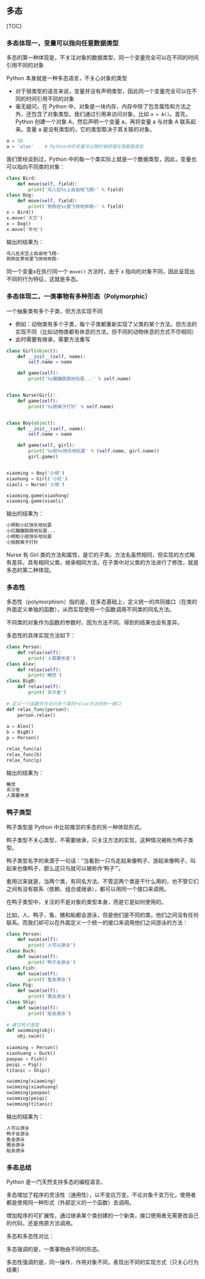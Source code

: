 ## 多态

[TOC]

### 多态体现一，变量可以指向任意数据类型

多态的第一种体现是，不关注对象的数据类型，同一个变量完全可以在不同的时间引用不同的对象

Python 本身就是一种多态语言，不关心对象的类型

- 对于弱类型的语言来说，变量并没有声明类型，因此同一个变量完全可以在不同的时间引用不同的对象
- 毫无疑问，在 Python 中，对象是一块内存，内存中除了包含属性和方法之外，还包含了对象类型。我们通过引用来访问对象，比如 `a = A()`。首先，Python 创建一个对象 A，然后声明一个变量 a，再将变量 a 与对象 A 联系起来。变量 a 是没有类型的，它的类型取决于其关联的对象。

```python
a = 10
a = 'alex'    # Python中的变量可以随时被赋值任意数据类型
```

我们曾经谈到过，Python 中的每一个类实际上就是一个数据类型，因此，变量也可以指向不同类的对象：

```python
class Bird:
    def move(self, field):
        print('鸟儿在%s上自由地飞翔~' % field)
class Dog:
    def move(self, field):
        print('狗狗在%s里飞快地奔跑~' % field)
x = Bird()
x.move('天空')
x = Dog()
x.move('草地')
```

输出的结果为：

```python
鸟儿在天空上自由地飞翔~
狗狗在草地里飞快地奔跑~
```

同一个变量x在执行同一个 `move()` 方法时，由于 x 指向的对象不同，因此呈现出不同的行为特征，这就是多态。

### 多态体现二，一类事物有多种形态（Polymorphic）

一个抽象类有多个子类，但方法实现不同

- 例如：动物类有多个子类，每个子类都重新实现了父类的某个方法，但方法的实现不同（比如动物类都有休息的方法，但不同的动物休息的方式不尽相同）
- 此时需要有继承，需要方法重写

```python
class Girl(object):
    def __init__(self, name):
        self.name = name

    def game(self):
        print('%s蹦蹦跳跳地玩耍...' % self.name)


class Nurse(Girl):
    def game(self):
        print('%s脱裤子打针' % self.name)


class Boy(object):
    def __init__(self, name):
        self.name = name

    def game(self, girl):
        print('%s和%s快乐地玩耍' % (self.name, girl.name))
        girl.game()


xiaoming = Boy('小明')
xiaohong = Girl('小红')
xiaoli = Nurse('小丽')

xiaoming.game(xiaohong)
xiaoming.game(xiaoli)
```

输出的结果为：

```python
小明和小红快乐地玩耍
小红蹦蹦跳跳地玩耍...
小明和小丽快乐地玩耍
小丽脱裤子打针
```

Nurse 有 Girl 类的方法和属性，是它的子类。方法名虽然相同，但实现的方式略有差异。具有相同父类，继承相同方法，在子类中对父类的方法进行了修改，就是多态的第二种体现。

### 多态性

多态性（polymorphism）指的是，在多态基础上，定义统一的共同接口（在类的外面定义单独的函数），从而实现使用一个函数调用不同类的同名方法。

不同类的对象作为函数的参数时，因为方法不同，得到的结果也会有差异。

多态性的具体实现方法如下：

```python
class Person:
    def relax(self):
        print('人需要休息')
class Alex:
    def relax(self):
        print('睡觉')
class BigB:
    def relax(self):
        print('买沙发')
        
# 定义一个函数作为访问多个类的relax方法的统一接口
def relax_func(person):
    person.relax()
    
a = Alex()
b = BigB()
p = Person()

relax_func(a)
relax_func(b)
relax_func(p)
```

输出的结果为：

```python
睡觉
买沙发
人需要休息
```

### 鸭子类型

鸭子类型是 Python 中比较推崇的多态的另一种体现形式。

鸭子类型不关心类型，不需要继承，只关注方法的实现，这种情况被称为鸭子类型。

鸭子类型名字的来源于一句话：“当看到一只鸟走起来像鸭子、游起来像鸭子、叫起来也像鸭子，那么这只鸟就可以被称作‘鸭子’”。

套用过来就是，当两个类，有同名方法，不管这两个类是干什么用的，也不管它们之间有没有联系（依赖、组合或继承），都可以用同一个接口来调用。

在鸭子类型中，关注的不是对象的类型本身，而是它是如何使用的。

比如，人、鸭子、鱼、猪和船都会游泳，但是他们是不同的类，他们之间没有任何联系。而我们却可以在外面定义一个统一的接口来调用他们之间游泳的方法：

```python
class Person:
    def swim(self):
        print('人可以游泳')
class Duck:
    def swim(self):
        print('鸭子会游泳')
class Fish:
    def swim(self):
        print('鱼会游泳')
class Pig:
    def swim(self):
        print('猪会游泳')
class Ship:
    def swim(self):
        print('船会游泳')
   
# 建立鸭子类型
def swimming(obj):
    obj.swim()
    
xiaoming = Person()
xiaohuang = Duck()
paopao = Fish()
peiqi = Pig()
titanic = Ship()

swimming(xiaoming)
swimming(xiaohuang)
swimming(paopao)
swimming(peiqi)
swimming(titanic)
```

输出的结果为：

```python
人可以游泳
鸭子会游泳
鱼会游泳
猪会游泳
船会游泳
```

### 多态总结

Python 是一门天然支持多态的编程语言。

多态增加了程序的灵活性（通用性），以不变应万变，不论对象千变万化，使用者都是使用同一种形式（外部定义的一个函数）去调用。

增加程序的可扩展性，通过继承某个类创建的一个新类，接口使用者无需更改自己的代码，还是用原方法调用。

多态和多态性对比：

多态强调的是，一类事物由不同的形态。

多态性强调的是，同一操作，作用对象不同，表现出不同的实现方式（只关心行为结果）